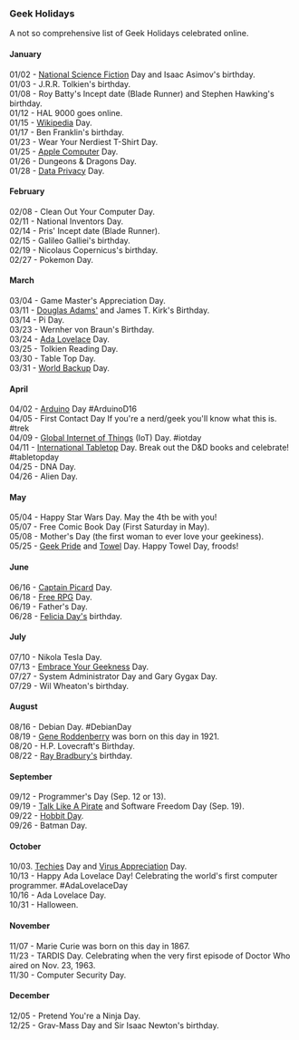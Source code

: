 ### Geek Holidays

A not so comprehensive list of Geek Holidays celebrated online. 

#### January
01/02 - [National Science Fiction](https://en.wikipedia.org/wiki/National_Science_Fiction_Day) Day and Isaac Asimov's birthday.<br>
01/03 - J.R.R. Tolkien's birthday.<br>
01/08 - Roy Batty's Incept date (Blade Runner) and Stephen Hawking's birthday.<br>
01/12 - HAL 9000 goes online.<br>
01/15 - [Wikipedia](https://en.wikipedia.org/wiki/Wikipedia:Wikipedia_Day) Day.<br>
01/17 - Ben Franklin's birthday.<br>
01/23 - Wear Your Nerdiest T-Shirt Day.<br>
01/25 - [Apple Computer](https://en.wikipedia.org/wiki/Macintosh) Day.<br>
01/26 - Dungeons & Dragons Day.<br>
01/28 - [Data Privacy](https://en.wikipedia.org/wiki/Data_Privacy_Day) Day.

#### February
02/08 - Clean Out Your Computer Day.<br>
02/11 - National Inventors Day.<br>
02/14 - Pris' Incept date (Blade Runner).<br>
02/15 - Galileo Galliei's birthday.<br>
02/19 - Nicolaus Copernicus's birthday.<br>
02/27 - Pokemon Day.

#### March
03/04 - Game Master's Appreciation Day.<br>
03/11 - [Douglas Adams'](http://www.douglasadams.com/) and James T. Kirk's Birthday.<br>
03/14 - Pi Day.<br>
03/23 - Wernher von Braun's Birthday.<br>
03/24 - [Ada Lovelace](http://findingada.com/about/) Day.<br>
03/25 - Tolkien Reading Day.<br>
03/30 - Table Top Day.<br>
03/31 - [World Backup](http://www.worldbackupday.com/en/) Day.

#### April
04/02 - [Arduino](https://day.arduino.cc/#/) Day #ArduinoD16<br>
04/05 - First Contact Day If you're a nerd/geek you'll know what this is. #trek<br>
04/09 - [Global Internet of Things](http://iotday.org) (IoT) Day. #iotday<br>
04/11 - [International Tabletop](http://www.tabletopday.com) Day. Break out the D&D books and celebrate! #tabletopday<br>
04/25 - DNA Day.<br>
04/26 - Alien Day.
 
#### May
05/04 - Happy Star Wars Day. May the 4th be with you!<br>
05/07 - Free Comic Book Day (First Saturday in May).<br>
05/08 - Mother's Day (the first woman to ever love your geekiness).<br>
05/25 - [Geek Pride](https://en.wikipedia.org/wiki/Geek_Pride_Day) and [Towel](https://en.wikipedia.org/wiki/Towel_Day) Day. Happy Towel Day, froods!

#### June
06/16 - [Captain Picard](http://memory-alpha.wikia.com/wiki/Captain_Picard_Day) Day.<br>
06/18 - [Free RPG](http://www.freerpgday.com/) Day.<br>
06/19 - Father's Day.<br>
06/28 - [Felicia Day's](http://feliciaday.com/) birthday.

#### July
07/10 - Nikola Tesla Day.<br>
07/13 - [Embrace Your Geekness](http://www.geek.com/news/its-embrace-your-geekness-day-1269590/) Day.<br>
07/27 - System Administrator Day and Gary Gygax Day.<br>
07/29 - Wil Wheaton's birthday.

#### August
08/16 - Debian Day. #DebianDay<br>
08/19 - [Gene Roddenberry](https://en.wikipedia.org/wiki/Gene_Roddenberry) was born on this day in 1921.<br>
08/20 - H.P. Lovecraft's Birthday.<br>
08/22 - [Ray Bradbury's](http://www.raybradbury.com/) birthday.

#### September
09/12 - Programmer's Day (Sep. 12 or 13).<br>
09/19 - [Talk Like A Pirate](https://en.wikipedia.org/wiki/International_Talk_Like_a_Pirate_Day) and Software Freedom Day (Sep. 19).<br>
09/22 - [Hobbit Day](https://en.wikipedia.org/wiki/Hobbit_Day).<br>
09/26 - Batman Day.

#### October
10/03. [Techies](http://www.holidayinsights.com/moreholidays/October/techiesday.htm) Day and [Virus Appreciation](http://www.holidayinsights.com/moreholidays/October/virusappreciation.htm) Day.<br>
10/13 - Happy Ada Lovelace Day! Celebrating the world's first computer programmer. #AdaLovelaceDay<br>
10/16 - Ada Lovelace Day.<br>
10/31 - Halloween.

#### November
11/07 - Marie Curie was born on this day in 1867.<br>
11/23 - TARDIS Day. Celebrating when the very first episode of Doctor Who aired on Nov. 23, 1963.<br>
11/30 - Computer Security Day.

#### December
12/05 - Pretend You're a Ninja Day.<br>
12/25 - Grav-Mass Day and Sir Isaac Newton's birthday.